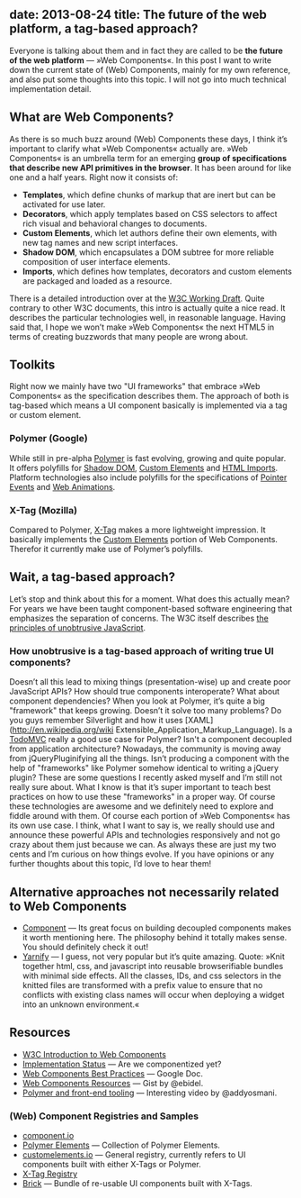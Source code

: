 date: 2013-08-24
title: The future of the web platform, a tag-based approach?
---


Everyone is talking about them and in fact they are called to be **the future of the web platform** — »Web Components«. In this post I want to write down the current state of (Web) Components, mainly for my own reference, and also put some thoughts into this topic. I will not go into much technical implementation detail.

## What are Web Components?

As there is so much buzz around (Web) Components these days, I think it’s important to clarify what »Web Components« actually are. »Web Components« is an umbrella term for an emerging **group of specifications that describe new API primitives in the browser**. It has been around for like one and a half years. Right now it consists of:

- **Templates**, which define chunks of markup that are inert but can be activated for use later.
- **Decorators**, which apply templates based on CSS selectors to affect rich visual and behavioral changes to documents.
- **Custom Elements**, which let authors define their own elements, with new tag names and new script interfaces.
- **Shadow DOM**, which encapsulates a DOM subtree for more reliable composition of user interface elements.
- **Imports**, which defines how templates, decorators and custom elements are packaged and loaded as a resource.

There is a detailed introduction over at the [W3C Working Draft](http://www.w3.org/TR/components-intro/). Quite contrary to other W3C documents, this intro is actually quite a nice read. It describes the particular technologies well, in reasonable language. Having said that, I hope we won’t make »Web Components« the next HTML5 in terms of creating buzzwords that many people are wrong about.

## Toolkits
Right now we mainly have two "UI frameworks" that embrace »Web Components« as the specification describes them. The approach of  both is tag-based which means a UI component basically is implemented via a tag or custom element.

### Polymer (Google)
While still in pre-alpha [Polymer](http://www.polymer-project.org/) is fast evolving, growing and quite popular. It offers polyfills for [Shadow DOM](https://github.com/polymer/ShadowDOM), [Custom Elements](https://github.com/polymer/CustomElements) and [HTML Imports](https://github.com/polymer/HTMLImports). Platform technologies also include polyfills for the specifications of [Pointer Events](https://github.com/polymer/PointerEvents) and [Web Animations](https://github.com/web-animations/web-animations-js).


### X-Tag (Mozilla)
Compared to Polymer, [X-Tag](http://www.x-tags.org/) makes a more lightweight impression. It basically implements the [Custom Elements](http://www.w3.org/TR/components-intro/#custom-element-section) portion of Web Components. Therefor it currently make use of Polymer’s polyfills.


## Wait, a tag-based approach?
Let’s stop and think about this for a moment. What does this actually mean? For years we have been taught component-based software engineering that emphasizes the separation of concerns. The W3C itself describes [the principles of unobtrusive JavaScript](http://www.w3.org/wiki/The_principles_of_unobtrusive_JavaScript).
### How unobtrusive is a tag-based approach of writing true UI components?
Doesn’t all this lead to mixing things (presentation-wise) up and create poor JavaScript APIs? How should true components interoperate? What about component dependencies? When you look at Polymer, it’s quite a big "framework" that keeps growing. Doesn’t it solve too many problems? Do you guys remember Silverlight and how it uses [XAML](http://en.wikipedia.org/wiki Extensible_Application_Markup_Language). Is a [TodoMVC](http://todomvc.com/architecture-examples/polymer/index.html) really a good use case for Polymer? Isn't a component decoupled from application architecture? Nowadays, the community is moving away from jQueryPluginifying all the things. Isn’t producing a component with the help of "frameworks" like Polymer somehow identical to writing a jQuery plugin? These are some questions I recently asked myself and I’m still not really sure about. What I know is that it’s super important to teach best practices on how to use these "frameworks" in a proper way. Of course these technologies are awesome and we definitely need to explore and fiddle around with them. Of course each portion of »Web Components« has its own use case. I think, what I want to say is, we really should use and announce these powerful APIs and technologies responsively and not go crazy about them just because we can. As always these are just my two cents and I’m curious on how things evolve. If you have opinions or any further thoughts about this topic, I’d love to hear them!

## Alternative approaches not necessarily related to Web Components
- [Component](https://github.com/component/component) — Its great focus on building decoupled components makes it worth mentioning here. The philosophy behind it totally makes sense. You should definitely check it out!
- [Yarnify](https://github.com/substack/yarnify) — I guess, not very popular but it’s quite amazing. Quote: »Knit together html, css, and javascript into reusable browserifiable bundles with minimal side effects. All the classes, IDs, and css selectors in the knitted files are transformed with a prefix value to ensure that no conflicts with existing class names will occur when deploying a widget into an unknown environment.«




## Resources
- [W3C Introduction to Web Components](http://www.w3.org/TR/components-intro/)
- [Implementation Status](http://jonrimmer.github.io/are-we-componentized-yet/) — Are we componentized yet?
- [Web Components Best Practices](https://docs.google.com/document/d/1lbWrU0qsGMijDwzYNttUw352lUhfU7DJW4yxA_A8hq4/edit#) — Google Doc.
- [Web Components Resources](https://gist.github.com/ebidel/6314025) — Gist by @ebidel.
- [Polymer and front-end tooling](http://www.youtube.com/watch?v=EwQkyplZHDY&list=WLP-0-XlpaagvMlnQJhmz4Z-13Ya5vT6RT) — Interesting video by @addyosmani.

### (Web) Component Registries and Samples
- [component.io](http://component.io/)
- [Polymer Elements](http://www.polymer-project.org/docs/elements/) — Collection of Polymer Elements.
- [customelements.io](http://customelements.io/) — General registry, currently refers to UI components built with either X-Tags or Polymer.
- [X-Tag Registry](http://registry.x-tags.org/)
- [Brick](http://mozilla.github.io/brick/) — Bundle of re-usable UI components built with X-Tags.




